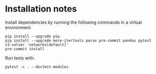 # Installation notes

Install dependencies by running the following commands in a virtual environment:

```shell
pip install --upgrade pip
pip install --upgrade more-itertools parse pre-commit pandas pytest z3-solver 'networkx[default]'
pre-commit install
```

Run tests with:

```shell
pytest -c . --doctest-modules
```
